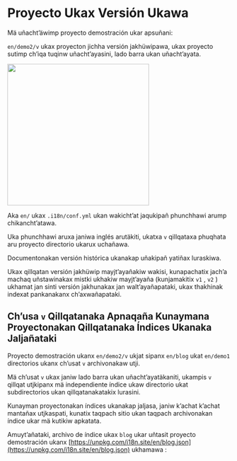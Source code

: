 # Proyecto Ukax Versión Ukawa

Mä uñacht’äwimp proyecto demostración ukar apsuñani:

`en/demo2/v` ukax proyecton jichha versión jakhüwipawa, ukax proyecto sutimp ch’iqa tuqinw uñacht’ayasini, lado barra ukan uñacht’ayata.

<img src="https://p.3ti.site/1721290486.avif" width="320px">

Aka `en/` ukax `.i18n/conf.yml` ukan wakicht’at jaqukipañ phunchhawi arump chikancht’atawa.

Uka phunchhawi aruxa janiwa inglés arutäkiti, ukatxa `v` qillqataxa phuqhata aru proyecto directorio ukarux uchañawa.

Documentonakan versión histórica ukanakap uñakipañ yatiñax luraskiwa.

Ukax qillqatan versión jakhüwip mayjt’ayañakiw wakisi, kunapachatix jach’a machaq uñstawinakax mistki ukhakiw mayjt’ayaña (kunjamakitix `v1` , `v2` ) ukhamat jan sinti versión jakhunakax jan walt’ayañapataki, ukax thakhinak indexat pankanakanx ch’axwañapataki.

## Ch’usa `v` Qillqatanaka Apnaqaña Kunaymana Proyectonakan Qillqatanaka Índices Ukanaka Jaljañataki

Proyecto demostración ukanx `en/demo2/v` ukjat sipanx `en/blog` ukat `en/demo1` directorios ukanx ch’usat `v` archivonakaw utji.

Mä ch’usat `v` ukax janiw lado barra ukan uñacht’ayatäkaniti, ukampis `v` qillqat utjkipanx mä independiente índice ukaw directorio ukat subdirectorios ukan qillqatanakatakix lurasini.

Kunayman proyectonakan índices ukanakap jaljasa, janiw k’achat k’achat mantañax utjkaspati, kunatix taqpach sitio ukan taqpach archivonakan índice ukar mä kutikiw apkatata.

Amuyt’añataki, archivo de índice ukax `blog` ukar uñtasit proyecto demostración ukanx [https://unpkg.com/i18n.site/en/blog.json](https://unpkg.com/i18n.site/en/blog.json) ukhamawa :